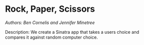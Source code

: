 Rock, Paper, Scissors
==============

*Authors: Ben Cornelis and Jennifer Minetree*

Description: We create a Sinatra app that takes a users choice and compares it against random computer choice.

